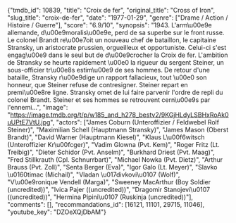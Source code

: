 {"tmdb_id": 10839, "title": "Croix de fer", "original_title": "Cross of Iron", "slug_title": "croix-de-fer", "date": "1977-01-29", "genre": ["Drame / Action / Histoire / Guerre"], "score": "6.9/10", "synopsis": "1943. L'arm\u00e9e allemande, d\u00e9moralis\u00e9e, perd de sa superbe sur le front russe. Le colonel Brandt re\u00e7oit un nouveau chef de bataillon, le capitaine Stransky, un aristocrate prussien, orgueilleux et opportuniste. Celui-ci s'est engag\u00e9 dans le seul but de d\u00e9crocher la Croix de fer. L'ambition de Stransky se heurte rapidement \u00e0 la rigueur du sergent Steiner, un sous-officier tr\u00e8s estim\u00e9 de ses hommes. De retour d'une bataille, Stransky r\u00e9dige un rapport fallacieux, tout \u00e0 son honneur, que Steiner refuse de contresigner. Steiner repart en premi\u00e8re ligne. Stransky omet de lui faire parvenir l'ordre de repli du colonel Brandt. Steiner et ses hommes se retrouvent cern\u00e9s par l'ennemi...", "image": "https://image.tmdb.org/t/p/w185_and_h278_bestv2/9KGjHLdyLSBHxRoAk0uUPtE7VtU.jpg", "actors": ["James Coburn (Unteroffizier / Feldwebel Rolf Steiner)", "Maximilian Schell (Hauptmann Stransky)", "James Mason (Oberst Brandt)", "David Warner (Hauptmann Kiesel)", "Klaus L\u00f6witsch (Unteroffizier Kr\u00fcger)", "Vadim Glowna (Pvt. Kem)", "Roger Fritz (Lt. Treibig)", "Dieter Schidor (Pvt. Anselm)", "Burkhard Driest (Pvt. Maag)", "Fred Stillkrauth (Cpl. Schnurrbart)", "Michael Nowka (Pvt. Dietz)", "Arthur Brauss (Pvt. Zoll)", "Senta Berger (Eva)", "Igor Galo (Lt. Meyer)", "Slavko \u0160timac (Michail)", "Vladan \u017divkovi\u0107 (Wolf)", "V\u00e9ronique Vendell (Marga)", "Sweeney MacArthur (Boy Soldier (uncredited))", "Ivica Pajer ((uncredited))", "Dragomir Stanojevi\u0107 ((uncredited))", "Hermina Pipini\u0107 (Ruskinja (uncredited))"], "comments": [], "recommandations_id": [16121, 11101, 29715, 11046], "youtube_key": "DZOeXQjDbAM"}